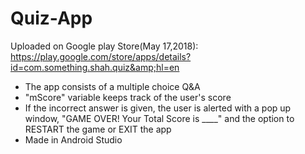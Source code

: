 # Quiz-App
Uploaded on Google play Store(May 17,2018):  https://play.google.com/store/apps/details?id=com.something.shah.quiz&amp;hl=en


* The app consists of a multiple choice Q&A
* "mScore" variable keeps track of the user's score
* If the incorrect answer is given, the user is alerted with a pop up window, "GAME OVER! Your Total Score is ____" and the option to RESTART the game or EXIT the app
* Made in Android Studio
